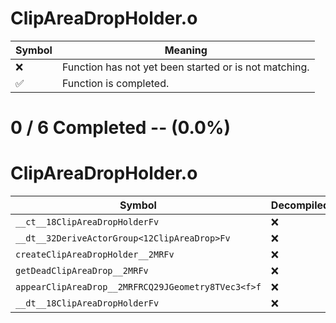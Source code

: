 # ClipAreaDropHolder.o
| Symbol | Meaning 
| ------------- | ------------- 
| :x: | Function has not yet been started or is not matching. 
| :white_check_mark: | Function is completed. 


# 0 / 6 Completed -- (0.0%)
# ClipAreaDropHolder.o
| Symbol | Decompiled? |
| ------------- | ------------- |
| `__ct__18ClipAreaDropHolderFv` | :x: |
| `__dt__32DeriveActorGroup<12ClipAreaDrop>Fv` | :x: |
| `createClipAreaDropHolder__2MRFv` | :x: |
| `getDeadClipAreaDrop__2MRFv` | :x: |
| `appearClipAreaDrop__2MRFRCQ29JGeometry8TVec3<f>f` | :x: |
| `__dt__18ClipAreaDropHolderFv` | :x: |
